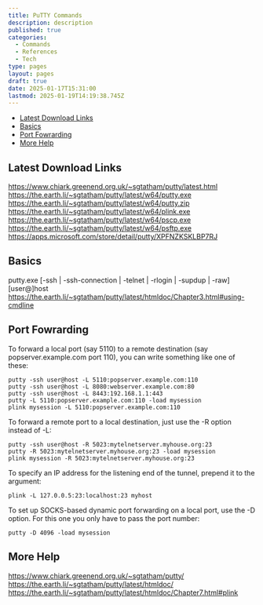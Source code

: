 ```yaml
---
title: PuTTY Commands
description: description
published: true
categories:
  - Commands
  - References
  - Tech
type: pages
layout: pages
draft: true
date: 2025-01-17T15:31:00
lastmod: 2025-01-19T14:19:38.745Z
---
```



<!--- cSpell:disable --->
* [Latest Download Links](#latest-download-links)
* [Basics](#basics)
* [Port Fowrarding](#port-fowrarding)
* [More Help](#more-help)
<!--- cSpell:enable --->

## Latest Download Links

<https://www.chiark.greenend.org.uk/~sgtatham/putty/latest.html>\
<https://the.earth.li/~sgtatham/putty/latest/w64/putty.exe>\
<https://the.earth.li/~sgtatham/putty/latest/w64/putty.zip>\
<https://the.earth.li/~sgtatham/putty/latest/w64/plink.exe>\
<https://the.earth.li/~sgtatham/putty/latest/w64/pscp.exe>\
<https://the.earth.li/~sgtatham/putty/latest/w64/psftp.exe>\
<https://apps.microsoft.com/store/detail/putty/XPFNZKSKLBP7RJ>

## Basics

putty.exe [-ssh | -ssh-connection | -telnet | -rlogin | -supdup | -raw] [user@]host
<https://the.earth.li/~sgtatham/putty/latest/htmldoc/Chapter3.html#using-cmdline>

## Port Fowrarding

To forward a local port (say 5110) to a remote destination (say popserver.example.com port 110), you can write something like one of these:

`putty -ssh user@host -L 5110:popserver.example.com:110`\
`putty -ssh user@host -L 8080:webserver.example.com:80`\
`putty -ssh user@host -L 8443:192.168.1.1:443`\
`putty -L 5110:popserver.example.com:110 -load mysession`\
`plink mysession -L 5110:popserver.example.com:110`

To forward a remote port to a local destination, just use the -R option instead of -L:

`putty -ssh user@host -R 5023:mytelnetserver.myhouse.org:23`\
`putty -R 5023:mytelnetserver.myhouse.org:23 -load mysession`\
`plink mysession -R 5023:mytelnetserver.myhouse.org:23`

To specify an IP address for the listening end of the tunnel, prepend it to the argument:

`plink -L 127.0.0.5:23:localhost:23 myhost`

To set up SOCKS-based dynamic port forwarding on a local port, use the -D option. For this one you only have to pass the port number:

`putty -D 4096 -load mysession`

## More Help

<https://www.chiark.greenend.org.uk/~sgtatham/putty/>\
<https://the.earth.li/~sgtatham/putty/latest/htmldoc/>\
<https://the.earth.li/~sgtatham/putty/latest/htmldoc/Chapter7.html#plink>
